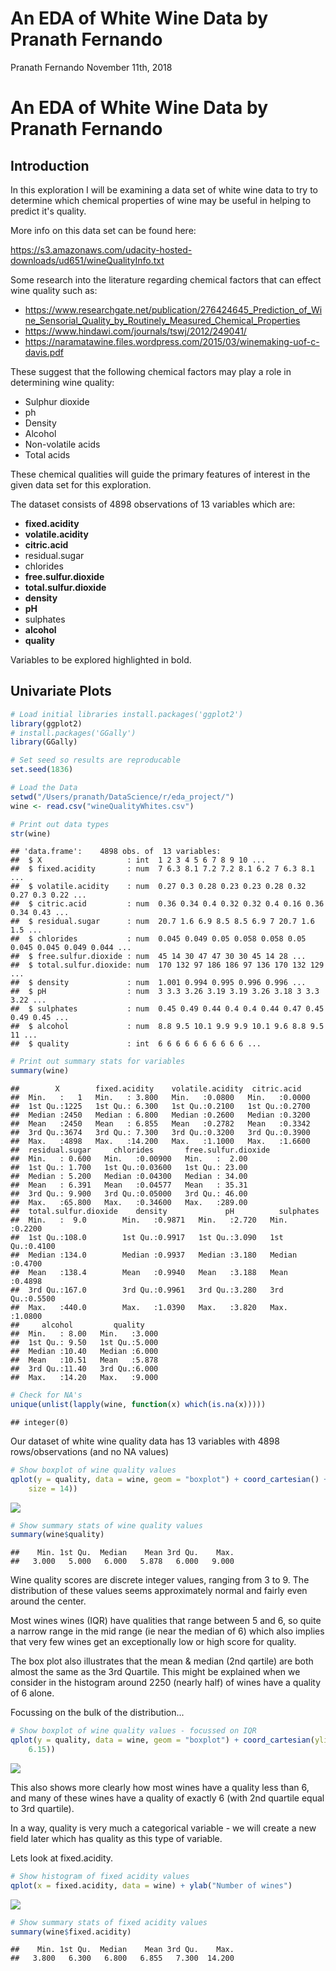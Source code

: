 An EDA of White Wine Data by Pranath Fernando
================
Pranath Fernando
November 11th, 2018

An EDA of White Wine Data by Pranath Fernando
=============================================

Introduction
------------

In this exploration I will be examining a data set of white wine data to try to determine which chemical properties of wine may be useful in helping to predict it's quality.

More info on this data set can be found here:

<https://s3.amazonaws.com/udacity-hosted-downloads/ud651/wineQualityInfo.txt>

Some research into the literature regarding chemical factors that can effect wine quality such as:

-   <https://www.researchgate.net/publication/276424645_Prediction_of_Wine_Sensorial_Quality_by_Routinely_Measured_Chemical_Properties>
-   <https://www.hindawi.com/journals/tswj/2012/249041/>
-   <https://naramatawine.files.wordpress.com/2015/03/winemaking-uof-c-davis.pdf>

These suggest that the following chemical factors may play a role in determining wine quality:

-   Sulphur dioxide
-   ph
-   Density
-   Alcohol
-   Non-volatile acids
-   Total acids

These chemical qualities will guide the primary features of interest in the given data set for this exploration.

The dataset consists of 4898 observations of 13 variables which are:

-   **fixed.acidity**
-   **volatile.acidity**
-   **citric.acid**
-   residual.sugar
-   chlorides
-   **free.sulfur.dioxide**
-   **total.sulfur.dioxide**
-   **density**
-   **pH**
-   sulphates
-   **alcohol**
-   **quality**

Variables to be explored highlighted in bold.

Univariate Plots
----------------

``` r
# Load initial libraries install.packages('ggplot2')
library(ggplot2)
# install.packages('GGally')
library(GGally)

# Set seed so results are reproducable
set.seed(1836)

# Load the Data
setwd("/Users/pranath/DataScience/r/eda_project/")
wine <- read.csv("wineQualityWhites.csv")

# Print out data types
str(wine)
```

    ## 'data.frame':    4898 obs. of  13 variables:
    ##  $ X                   : int  1 2 3 4 5 6 7 8 9 10 ...
    ##  $ fixed.acidity       : num  7 6.3 8.1 7.2 7.2 8.1 6.2 7 6.3 8.1 ...
    ##  $ volatile.acidity    : num  0.27 0.3 0.28 0.23 0.23 0.28 0.32 0.27 0.3 0.22 ...
    ##  $ citric.acid         : num  0.36 0.34 0.4 0.32 0.32 0.4 0.16 0.36 0.34 0.43 ...
    ##  $ residual.sugar      : num  20.7 1.6 6.9 8.5 8.5 6.9 7 20.7 1.6 1.5 ...
    ##  $ chlorides           : num  0.045 0.049 0.05 0.058 0.058 0.05 0.045 0.045 0.049 0.044 ...
    ##  $ free.sulfur.dioxide : num  45 14 30 47 47 30 30 45 14 28 ...
    ##  $ total.sulfur.dioxide: num  170 132 97 186 186 97 136 170 132 129 ...
    ##  $ density             : num  1.001 0.994 0.995 0.996 0.996 ...
    ##  $ pH                  : num  3 3.3 3.26 3.19 3.19 3.26 3.18 3 3.3 3.22 ...
    ##  $ sulphates           : num  0.45 0.49 0.44 0.4 0.4 0.44 0.47 0.45 0.49 0.45 ...
    ##  $ alcohol             : num  8.8 9.5 10.1 9.9 9.9 10.1 9.6 8.8 9.5 11 ...
    ##  $ quality             : int  6 6 6 6 6 6 6 6 6 6 ...

``` r
# Print out summary stats for variables
summary(wine)
```

    ##        X        fixed.acidity    volatile.acidity  citric.acid    
    ##  Min.   :   1   Min.   : 3.800   Min.   :0.0800   Min.   :0.0000  
    ##  1st Qu.:1225   1st Qu.: 6.300   1st Qu.:0.2100   1st Qu.:0.2700  
    ##  Median :2450   Median : 6.800   Median :0.2600   Median :0.3200  
    ##  Mean   :2450   Mean   : 6.855   Mean   :0.2782   Mean   :0.3342  
    ##  3rd Qu.:3674   3rd Qu.: 7.300   3rd Qu.:0.3200   3rd Qu.:0.3900  
    ##  Max.   :4898   Max.   :14.200   Max.   :1.1000   Max.   :1.6600  
    ##  residual.sugar     chlorides       free.sulfur.dioxide
    ##  Min.   : 0.600   Min.   :0.00900   Min.   :  2.00     
    ##  1st Qu.: 1.700   1st Qu.:0.03600   1st Qu.: 23.00     
    ##  Median : 5.200   Median :0.04300   Median : 34.00     
    ##  Mean   : 6.391   Mean   :0.04577   Mean   : 35.31     
    ##  3rd Qu.: 9.900   3rd Qu.:0.05000   3rd Qu.: 46.00     
    ##  Max.   :65.800   Max.   :0.34600   Max.   :289.00     
    ##  total.sulfur.dioxide    density             pH          sulphates     
    ##  Min.   :  9.0        Min.   :0.9871   Min.   :2.720   Min.   :0.2200  
    ##  1st Qu.:108.0        1st Qu.:0.9917   1st Qu.:3.090   1st Qu.:0.4100  
    ##  Median :134.0        Median :0.9937   Median :3.180   Median :0.4700  
    ##  Mean   :138.4        Mean   :0.9940   Mean   :3.188   Mean   :0.4898  
    ##  3rd Qu.:167.0        3rd Qu.:0.9961   3rd Qu.:3.280   3rd Qu.:0.5500  
    ##  Max.   :440.0        Max.   :1.0390   Max.   :3.820   Max.   :1.0800  
    ##     alcohol         quality     
    ##  Min.   : 8.00   Min.   :3.000  
    ##  1st Qu.: 9.50   1st Qu.:5.000  
    ##  Median :10.40   Median :6.000  
    ##  Mean   :10.51   Mean   :5.878  
    ##  3rd Qu.:11.40   3rd Qu.:6.000  
    ##  Max.   :14.20   Max.   :9.000

``` r
# Check for NA's
unique(unlist(lapply(wine, function(x) which(is.na(x)))))
```

    ## integer(0)

Our dataset of white wine quality data has 13 variables with 4898 rows/observations (and no NA values)

``` r
# Show boxplot of wine quality values
qplot(y = quality, data = wine, geom = "boxplot") + coord_cartesian() + theme(text = element_text(family = "Garamond", 
    size = 14))
```

<img src="Figs/Univariate_Plots2-1.png" style="display: block; margin: auto;" />

``` r
# Show summary stats of wine quality values
summary(wine$quality)
```

    ##    Min. 1st Qu.  Median    Mean 3rd Qu.    Max. 
    ##   3.000   5.000   6.000   5.878   6.000   9.000

Wine quality scores are discrete integer values, ranging from 3 to 9. The distribution of these values seems approximately normal and fairly even around the center.

Most wines wines (IQR) have qualities that range between 5 and 6, so quite a narrow range in the mid range (ie near the median of 6) which also implies that very few wines get an exceptionally low or high score for quality.

The box plot also illustrates that the mean & median (2nd qartile) are both almost the same as the 3rd Quartile. This might be explained when we consider in the histogram around 2250 (nearly half) of wines have a quality of 6 alone.

Focussing on the bulk of the distribution...

``` r
# Show boxplot of wine quality values - focussed on IQR
qplot(y = quality, data = wine, geom = "boxplot") + coord_cartesian(ylim = c(4.85, 
    6.15))
```

<img src="Figs/Univariate_Plots2a-1.png" style="display: block; margin: auto;" />

This also shows more clearly how most wines have a quality less than 6, and many of these wines have a quality of exactly 6 (with 2nd quartile equal to 3rd quartile).

In a way, quality is very much a categorical variable - we will create a new field later which has quality as this type of variable.

Lets look at fixed.acidity.

``` r
# Show histogram of fixed acidity values
qplot(x = fixed.acidity, data = wine) + ylab("Number of wines")
```

<img src="Figs/Univariate_Plots3-1.png" style="display: block; margin: auto;" />

``` r
# Show summary stats of fixed acidity values
summary(wine$fixed.acidity)
```

    ##    Min. 1st Qu.  Median    Mean 3rd Qu.    Max. 
    ##   3.800   6.300   6.800   6.855   7.300  14.200
